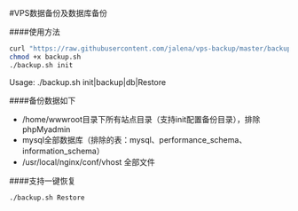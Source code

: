 #VPS数据备份及数据库备份

####使用方法
```sh 
curl "https://raw.githubusercontent.com/jalena/vps-backup/master/backup.sh" -O backup.sh 
chmod +x backup.sh
./backup.sh init
```
<p>Usage: ./backup.sh init|backup|db|Restore</p>

####备份数据如下
* /home/wwwroot目录下所有站点目录（支持init配置备份目录），排除phpMyadmin
* mysql全部数据库（排除的表：mysql、performance_schema、information_schema）
* /usr/local/nginx/conf/vhost 全部文件

####支持一键恢复
```Bash 
./backup.sh Restore
```
